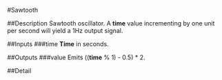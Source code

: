 #Sawtooth

##Description
Sawtooth oscillator. A **time** value incrementing by one unit per second will yield a 1Hz output signal.

##Inputs
###time
**Time** in seconds.

##Outputs
###value
Emits ((**time** % 1) - 0.5) * 2.

##Detail

